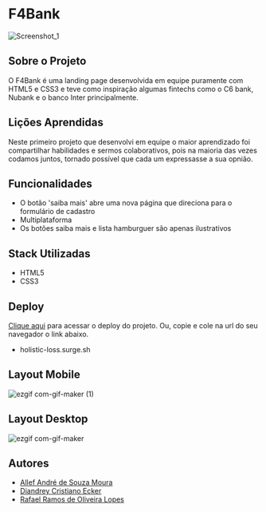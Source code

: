 # F4Bank

![Screenshot_1](https://user-images.githubusercontent.com/99361183/201529092-f4aba941-04f3-4fbc-8323-53242c264396.png)

## Sobre o Projeto

O F4Bank é uma landing page desenvolvida em equipe puramente com HTML5 e CSS3 e teve como inspiração algumas fintechs como o C6 bank, Nubank e o banco Inter principalmente.

## Lições Aprendidas

Neste primeiro projeto que desenvolvi em equipe o maior aprendizado foi compartilhar habilidades e sermos colaborativos, pois na maioria das vezes codamos juntos, tornado possível que cada um expressasse a sua opnião.

## Funcionalidades

- O botão 'saiba mais' abre uma nova página que direciona para o formulário de cadastro
- Multiplataforma
- Os botões saiba mais e lista hamburguer são apenas ilustrativos

## Stack Utilizadas

- HTML5
- CSS3
  
## Deploy

[Clique aqui](https://holistic-loss.surge.sh) para acessar o deploy do projeto. Ou, copie e cole na url do seu navegador o link abaixo.

- holistic-loss.surge.sh

## Layout Mobile

![ezgif com-gif-maker (1)](https://user-images.githubusercontent.com/99361183/201530323-9f450dd5-2e9e-4b50-9b03-43a99bd2944c.gif)

## Layout Desktop

![ezgif com-gif-maker](https://user-images.githubusercontent.com/99361183/201529712-e5e3858b-23c5-4117-8b53-f54d6360d11a.gif)

## Autores

- [Allef André de Souza Moura](https://github.com/allefsouza)
- [Diandrey Cristiano Ecker](https://github.com/diandreyecker)
- [Rafael Ramos de Oliveira Lopes](https://github.com/rafix923)
